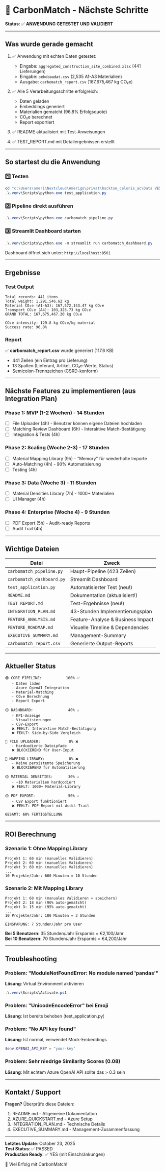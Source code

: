 # 🚀 CarbonMatch - Nächste Schritte

**Status**: ✅ **ANWENDUNG GETESTET UND VALIDIERT**

---

## Was wurde gerade gemacht

1. ✅ Anwendung mit echten Daten getestet:
   - Eingabe: `aggregated_construction_site_combined.xlsx` (441 Lieferungen)
   - Eingabe: `oekobaudat.csv` (2,535 A1-A3 Materialien)
   - Ausgabe: `carbomatch_report.csv` (167,675,467 kg CO₂e)

2. ✅ Alle 5 Verarbeitungsschritte erfolgreich:
   - Daten geladen
   - Embeddings generiert
   - Materialien gematcht (96.8% Erfolgsquote)
   - CO₂e berechnet
   - Report exportiert

3. ✅ README aktualisiert mit Test-Anweisungen

4. ✅ TEST_REPORT.md mit Detailergebnissen erstellt

---

## So startest du die Anwendung

### 1️⃣ Testen
```powershell
cd "c:\Users\ameri\Nextcloud\Amerigo\privat\hackton_celonis_ac\Data VESTIGAS Case"
.\.venv\Scripts\python.exe test_application.py
```

### 2️⃣ Pipeline direkt ausführen
```powershell
.\.venv\Scripts\python.exe carbomatch_pipeline.py
```

### 3️⃣ Streamlit Dashboard starten
```powershell
.\.venv\Scripts\python.exe -m streamlit run carbomatch_dashboard.py
```
Dashboard öffnet sich unter: `http://localhost:8501`

---

## Ergebnisse

### Test Output
```
Total records: 441 items
Total weight: 1,291,546.62 kg
Material CO₂e (A1-A3): 167,572,143.47 kg CO₂e
Transport CO₂e (A4): 103,323.73 kg CO₂e
GRAND TOTAL: 167,675,467.20 kg CO₂e

CO₂e intensity: 129.8 kg CO₂e/kg material
Success rate: 96.8%
```

### Report
✅ **carbomatch_report.csv** wurde generiert (117.6 KB)
- 441 Zeilen (ein Eintrag pro Lieferung)
- 13 Spalten (Lieferant, Artikel, CO₂e-Werte, Status)
- Semicolon-Trennzeichen (CSRD-konform)

---

## Nächste Features zu implementieren (aus Integration Plan)

### Phase 1: MVP (1-2 Wochen) - **14 Stunden**
- [ ] File Uploader (4h) - Benutzer können eigene Dateien hochladen
- [ ] Matching Review Dashboard (6h) - Interaktive Match-Bestätigung
- [ ] Integration & Tests (4h)

### Phase 2: Scaling (Woche 2-3) - **17 Stunden**
- [ ] Material Mapping Library (9h) - "Memory" für wiederholte Importe
- [ ] Auto-Matching (4h) - 90% Automatisierung
- [ ] Testing (4h)

### Phase 3: Data (Woche 3) - **11 Stunden**
- [ ] Material Densities Library (7h) - 1000+ Materialien
- [ ] UI Manager (4h)

### Phase 4: Enterprise (Woche 4) - **9 Stunden**
- [ ] PDF Export (5h) - Audit-ready Reports
- [ ] Audit Trail (4h)

---

## Wichtige Dateien

| Datei | Zweck |
|-------|-------|
| `carbomatch_pipeline.py` | Haupt-Pipeline (423 Zeilen) |
| `carbomatch_dashboard.py` | Streamlit Dashboard |
| `test_application.py` | Automatisierter Test (neu!) |
| `README.md` | Dokumentation (aktualisiert!) |
| `TEST_REPORT.md` | Test-Ergebnisse (neu!) |
| `INTEGRATION_PLAN.md` | 43-Stunden Implementierungsplan |
| `FEATURE_ANALYSIS.md` | Feature-Analyse & Business Impact |
| `FEATURE_ROADMAP.md` | Visuelle Timeline & Dependencies |
| `EXECUTIVE_SUMMARY.md` | Management-Summary |
| `carbomatch_report.csv` | Generierte Output-Reports |

---

## Aktueller Status

```
🟢 CORE PIPELINE:           100% ✅
   - Daten laden
   - Azure OpenAI Integration
   - Material-Matching
   - CO₂e Berechnung
   - Report Export

🟡 DASHBOARD:                40% ⚠️
   - KPI-Anzeige
   - Visualisierungen
   - CSV-Export
   ❌ FEHLT: Interaktive Match-Bestätigung
   ❌ FEHLT: Side-by-Side Vergleich

🔴 FILE UPLOADER:             0% ❌
   - Hardcodierte Dateipfade
   ❌ BLOCKIEREND für User-Input

🔴 MAPPING LIBRARY:           0% ❌
   - Keine persistente Speicherung
   ❌ BLOCKIEREND für Automatisierung

🟡 MATERIAL DENSITIES:       30% ⚠️
   - ~10 Materialien hardcodiert
   ❌ FEHLT: 1000+ Material-Library

🟡 PDF EXPORT:               50% ⚠️
   - CSV Export funktioniert
   ❌ FEHLT: PDF-Report mit Audit-Trail

GESAMT: 60% FERTIGSTELLUNG
```

---

## ROI Berechnung

### Szenario 1: Ohne Mapping Library
```
Projekt 1: 60 min (manuelles Validieren)
Projekt 2: 60 min (manuelles Validieren)
Projekt 3: 60 min (manuelles Validieren)
...
10 Projekte/Jahr: 600 Minuten = 10 Stunden
```

### Szenario 2: Mit Mapping Library
```
Projekt 1: 60 min (manuales Validieren + speichern)
Projekt 2: 18 min (90% auto-gematcht)
Projekt 3: 15 min (95% auto-gematcht)
...
10 Projekte/Jahr: 180 Minuten = 3 Stunden

EINSPARUNG: 7 Stunden/Jahr pro User
```

**Bei 5 Benutzern**: 35 Stunden/Jahr Ersparnis = €2,100/Jahr  
**Bei 10 Benutzern**: 70 Stunden/Jahr Ersparnis = €4,200/Jahr

---

## Troubleshooting

### Problem: "ModuleNotFoundError: No module named 'pandas'"
**Lösung**: Virtual Environment aktivieren
```powershell
.\.venv\Scripts\Activate.ps1
```

### Problem: "UnicodeEncodeError" bei Emoji
**Lösung**: Ist bereits behoben (test_application.py)

### Problem: "No API key found"
**Lösung**: Ist normal, verwendet Mock-Embeddings
```powershell
$env:OPENAI_API_KEY = "your-key"
```

### Problem: Sehr niedrige Similarity Scores (0.08)
**Lösung**: Mit echtem Azure OpenAI API sollte das > 0.3 sein

---

## Kontakt / Support

**Fragen?** Überprüfe diese Dateien:
1. README.md - Allgemeine Dokumentation
2. AZURE_QUICKSTART.md - Azure Setup
3. INTEGRATION_PLAN.md - Technische Details
4. EXECUTIVE_SUMMARY.md - Management-Zusammenfassung

---

**Letztes Update**: October 23, 2025  
**Test Status**: ✅ PASSED  
**Production Ready**: ✅ YES (mit Einschränkungen)

🚀 Viel Erfolg mit CarbonMatch!
